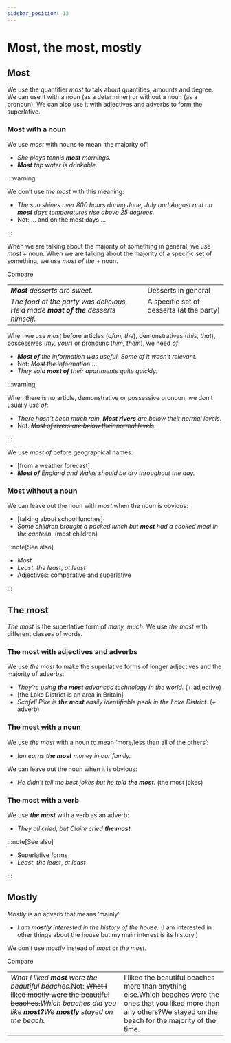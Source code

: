 ```yaml
---
sidebar_position: 13
---
```


# Most, the most, mostly

## Most

We use the quantifier *most* to talk about quantities, amounts and degree. We can use it with a noun (as a determiner) or without a noun (as a pronoun). We can also use it with adjectives and adverbs to form the superlative.

### Most with a noun

We use *most* with nouns to mean ‘the majority of’:

- *She plays tennis **most** mornings.*
- ***Most*** *tap water is drinkable.*

:::warning

We don’t use *the most* with this meaning:

- *The sun shines over 800 hours during June, July and August and on **most** days temperatures rise above 25 degrees.*
- Not: … ~~and on the most days~~ …

:::

When we are talking about the majority of something in general, we use *most* + noun. When we are talking about the majority of a specific set of something, we use *most of the* + noun.

Compare

<table><tbody><tr valign="top"><td><b><i>Most</i></b><i> desserts are sweet.</i></td><td>Desserts in general</td></tr><tr valign="top"><td><i>The food at the party was delicious. He’d made </i><b><i>most of the</i></b><i> desserts himself.</i></td><td>A specific set of desserts (at the party)</td></tr></tbody></table>

When we use *most* before articles (*a/an, the*), demonstratives (*this, that*), possessives (*my, your*) or pronouns (*him, them*), we need *of*:

- ***Most of*** *the information was useful. Some of it wasn’t relevant.*
- Not: *~~Most the information~~* …
- *They sold **most of** their apartments quite quickly.*

:::warning

When there is no article, demonstrative or possessive pronoun, we don’t usually use *of*:

- *There hasn’t been much rain. **Most rivers** are below their normal levels.*
- Not: *~~Most of rivers are below their normal levels~~*.

:::

We use *most of* before geographical names:

- \[from a weather forecast\]
- ***Most of*** *England and Wales should be dry throughout the day.*

### Most without a noun

We can leave out the noun with *most* when the noun is obvious:

- \[talking about school lunches\]
- *Some children brought a packed lunch but **most** had a cooked meal in the canteen.* (most children)

:::note[See also]

- *Most*
- *Least*, *the least*, *at least*
- Adjectives: comparative and superlative

:::

## The most

*The most* is the superlative form of *many, much*. We use *the most* with different classes of words.

### The most with adjectives and adverbs

We use *the most* to make the superlative forms of longer adjectives and the majority of adverbs:

- *They’re using **the most** advanced technology in the world.* (+ adjective)
- \[the Lake District is an area in Britain\]
- *Scafell Pike is **the most** easily identifiable peak in the Lake District.* (+ adverb)

### The most with a noun

We use *the most* with a noun to mean ‘more/less than all of the others’:

- *Ian earns **the most** money in our family.*

We can leave out the noun when it is obvious:

- *He didn’t tell the best jokes but he told **the most**.* (the most jokes)

### The most with a verb

We use ***the most*** with a verb as an adverb:

- *They all cried, but Claire cried **the most**.*

:::note[See also]

- Superlative forms
- *Least*, *the least*, *at least*

:::

## Mostly

*Mostly* is an adverb that means ‘mainly’:

- *I am **mostly** interested in the history of the house.* (I am interested in other things about the house but my main interest is its history.)

We don’t use *mostly* instead of *most* or *the most*.

Compare

<table><tbody><tr valign="top"><td><i>What I liked </i><b><i>most</i></b><i> were the beautiful beaches.</i>Not: <s>What I liked mostly were the beautiful beaches.</s><i>Which beaches did you like </i><b><i>most?</i></b><i>We </i><b><i>mostly</i></b><i> stayed on the beach.</i></td><td>I liked the beautiful beaches more than anything else.Which beaches were the ones that you liked more than any others?We stayed on the beach for the majority of the time.</td></tr></tbody></table>
